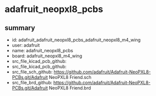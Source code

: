 # adafruit_neopxl8_pcbs
 
## summary 
* id: adafruit_adafruit_neopxl8_pcbs_adafruit_neopxl8_m4_wing
* user: adafruit
* name: adafruit_neopxl8_pcbs
* board: adafruit_neopxl8_m4_wing
* src_file_kicad_pcb_github: 
* src_file_kicad_pcb_github: 
* src_file_sch_github: https://github.com/adafruit/Adafruit-NeoPXL8-PCBs.git/Adafruit NeoPXL8 Friend.sch
* src_file_brd_github: https://github.com/adafruit/Adafruit-NeoPXL8-PCBs.git/Adafruit NeoPXL8 Friend.brd



